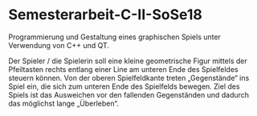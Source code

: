 # Semesterarbeit-C-II-SoSe18

Programmierung und Gestaltung eines graphischen Spiels unter Verwendung von C++ und QT. 

Der Spieler / die Spielerin soll eine kleine geometrische Figur mittels der Pfeiltasten rechts entlang einer Line am unteren Ende des Spielfeldes steuern können. Von der oberen Spielfeldkante treten „Gegenstände“ ins Spiel ein, die sich zum unteren Ende des Spielfelds bewegen. Ziel des Spiels ist das Ausweichen vor den fallenden Gegenständen und dadurch das möglichst lange „Überleben“. 

